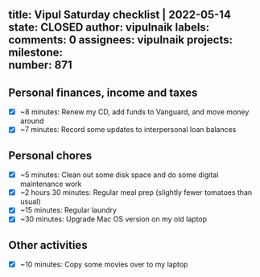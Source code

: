 title:	Vipul Saturday checklist | 2022-05-14
state:	CLOSED
author:	vipulnaik
labels:	
comments:	0
assignees:	vipulnaik
projects:	
milestone:	
number:	871
--
## Personal finances, income and taxes

- [x] ~8 minutes: Renew my CD, add funds to Vanguard, and move money around
- [x] ~7 minutes: Record some updates to interpersonal loan balances

## Personal chores

- [x] ~5 minutes: Clean out some disk space and do some digital maintenance work
- [x] ~2 hours 30 minutes: Regular meal prep (slightly fewer tomatoes than usual)
- [x] ~15 minutes: Regular laundry 
- [x] ~30 minutes: Upgrade Mac OS version on my old laptop 

## Other activities

- [x]  ~10 minutes: Copy some movies over to my laptop

